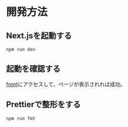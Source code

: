 # 開発方法

## Next.jsを起動する

```shell
npm run dev
```

## 起動を確認する

[front](http://localhost:3000)にアクセスして、ページが表示されれば成功。

## Prettierで整形をする

```shell
npm run fmt
```
